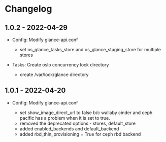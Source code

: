 # Changelog

## 1.0.2 - 2022-04-29

* Config: Modify glance-api.conf

  - set os_glance_tasks_store and os_glance_staging_store for multiple stores

* Tasks: Create oslo concurrency lock directory

  - create /var/lock/glance directory 

## 1.0.1 - 2022-04-20

* Config: Modify glance-api.conf

  - set show_image_direct_url to false b/c wallaby cinder and ceph pacific 
    has a problem when it is set to true.
  - removed the deprecated options - stores, default_store
  - added enabled_backends and default_backend
  - added rbd_thin_provisioning = True for ceph rbd backend

